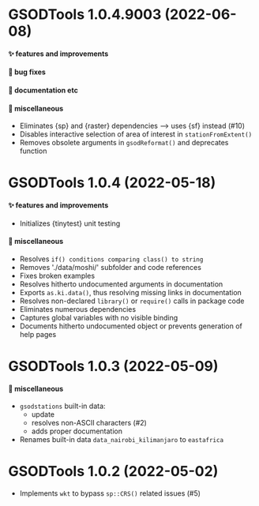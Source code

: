 # GSODTools 1.0.4.9003 (2022-06-08)

#### ✨ features and improvements

#### 🐛 bug fixes

#### 💬 documentation etc

#### 🍬 miscellaneous

  * Eliminates {sp} and {raster} dependencies --> uses {sf} instead (#10)
  * Disables interactive selection of area of interest in `stationFromExtent()`
  * Removes obsolete arguments in `gsodReformat()` and deprecates function


# GSODTools 1.0.4 (2022-05-18)

#### ✨ features and improvements

  * Initializes {tinytest} unit testing

#### 🍬 miscellaneous

  * Resolves `if() conditions comparing class() to string`
  * Removes './data/moshi/' subfolder and code references
  * Fixes broken examples
  * Resolves hitherto undocumented arguments in documentation
  * Exports `as.ki.data()`, thus resolving missing links in documentation
  * Resolves non-declared `library()` or `require()` calls in package code
  * Eliminates numerous dependencies
  * Captures global variables with no visible binding
  * Documents hitherto undocumented object or prevents generation of help pages


# GSODTools 1.0.3 (2022-05-09)

#### 🍬 miscellaneous

  * `gsodstations` built-in data:
    - update
    - resolves non-ASCII characters (#2)
    - adds proper documentation
  * Renames built-in data `data_nairobi_kilimanjaro` to `eastafrica`


# GSODTools 1.0.2 (2022-05-02)

  * Implements `wkt` to bypass `sp::CRS()` related issues (#5)

